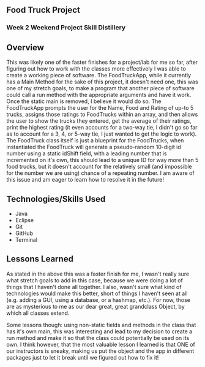 ## Food Truck Project

### Week 2 Weekend Project Skill Distillery

## Overview

This was likely one of the faster finishes for a project/lab for me so far, after figuring out how to work with the classes more effectively I was able to create a working piece of software. The FoodTruckApp, while it currently has a Main Method for the sake of this project, it doesn't need one, this was one of my stretch goals, to make a program that another piece of software could call a run method with the appropriate arguments and have it work. Once the static main is removed, I believe it would do so. The FoodTruckApp prompts the user for the Name, Food and Rating of up-to 5 trucks, assigns those ratings to FoodTrucks within an array, and then allows the user to show the trucks they entered, get the average of their ratings, print the highest rating (it even accounts for a two-way tie, I didn't go so far as to account for a 3, 4, or 5-way tie, I just wanted to get the logic to work).
The FoodTruck class itself is just a blueprint for the FoodTrucks, when instantiated the FoodTruck will generate a pseudo-random 10-digit id number using a static idShift field, with a leading number that is incremented on it's own, this should lead to a unique ID for way more than 5 food trucks, but it doesn't account for the relatively small (and impossible for the number we are using) chance of a repeating number. I am aware of this issue and am eager to learn how to resolve it in the future!

## Technologies/Skills Used

* Java
* Eclipse
* Git
* GitHub
* Terminal

## Lessons Learned
As stated in the above this was a faster finish for me, I wasn't really sure what stretch goals to add in this case, because we were doing a lot of things that I haven't done all together. I also, wasn't sure what kind of technologies would make this better, short of things I haven't seen at all (e.g. adding a GUI, using a database, or a hashmap, etc.). For now, those are as mysterious to me as our dear great, great grandclass Object, by which all classes extend.

Some lessons though: using non-static fields and methods in the class that has it's own main, this was interesting and lead to my decision to create a run method and make it so that the class could potentially be used on its own. I think however, that the most valuable lesson I learned is that ONE of our instructors is sneaky, making us put the object and the app in different packages just to let it break until we figured out how to fix it! 